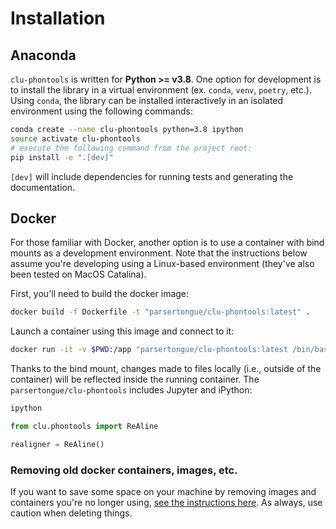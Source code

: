 # Installation

## Anaconda

`clu-phontools` is written for **Python >= v3.8**.  One option for development is to install the library in a virtual environment (ex. `conda`, `venv`, `poetry`, etc.).  Using `conda`, the library can be installed interactively in an isolated environment using the following commands:

```bash
conda create --name clu-phontools python=3.8 ipython
source activate clu-phontools
# execute the following command from the project root:
pip install -e ".[dev]"
```

`[dev]` will include dependencies for running tests and generating the documentation.


## Docker

For those familiar with Docker, another option is to use a container with bind mounts as a development environment.  Note that the instructions below assume you're developing using a Linux-based environment (they've also been tested on MacOS Catalina).

First, you'll need to build the docker image:

```bash
docker build -f Dockerfile -t "parsertongue/clu-phontools:latest" .
```

Launch a container using this image and connect to it:

```bash
docker run -it -v $PWD:/app "parsertongue/clu-phontools:latest /bin/bash"
```

Thanks to the bind mount, changes made to files locally (i.e., outside of the container) will be reflected inside the running container.  The `parsertongue/clu-phontools` includes Jupyter and iPython:

```bash
ipython
```

```python
from clu.phontools import ReAline

realigner = ReAline()
```

<!-- #### Running the example notebooks

Jupyter is configured to run on port 9999, so you'll need a port mapping to access the notebook server:

```bash
docker run --rm -it \
  -p 7777:9999 \
  parsertongue/clu-phontools:latest
```

Open [localhost:7777](http://localhost:7777) and navigate to `notebooks` to view the notebooks.
-->

### Removing old docker containers, images, etc.

If you want to save some space on your machine by removing images and containers you're no longer using, [see the instructions here](https://docs.docker.com/config/pruning/).  As always, use caution when deleting things.
